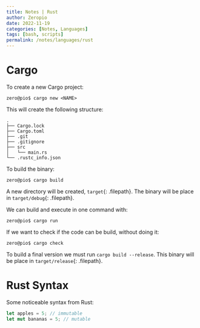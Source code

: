 ```yaml
---
title: Notes | Rust
author: Zeropio
date: 2022-11-19
categories: [Notes, Languages]
tags: [bash, scripts]
permalink: /notes/languages/rust
---
```


# Cargo

To create a new Cargo project:
```console
zero@pio$ cargo new <NAME>
```

This will create the following structure:
```
.
├── Cargo.lock
├── Cargo.toml
├── .git
├── .gitignore
├── src
│   └── main.rs
└── .rustc_info.json
```

To build the binary:
```console
zero@pio$ cargo build
```

A new directory will be created, `target`{: .filepath}. The binary will be place in `target/debug`{: .filepath}.

We can build and execute in one command with:
```console
zero@pio$ cargo run
```

If we want to check if the code can be build, without doing it:
```console
zero@pio$ cargo check
```

To build a final version we must run `cargo build --release`. This binary will be place in `target/release`{: .filepath}.  

# Rust Syntax

Some noticeable syntax from Rust:
```rust
let apples = 5; // immutable
let mut bananas = 5; // mutable
```





